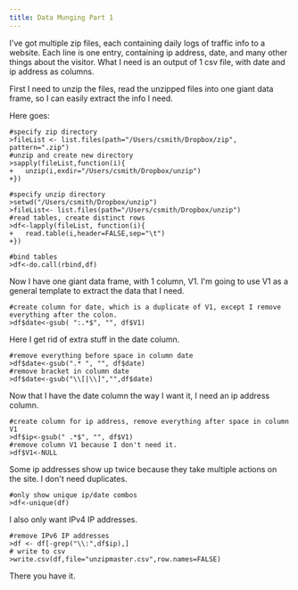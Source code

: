 ```yaml
---
title: Data Munging Part 1
---
```


I've got multiple zip files, each containing daily logs of traffic info to a website. Each line is one entry, containing ip address, date, and many other things about the visitor. What I need is an output of 1 csv file, with date and ip address as columns.

First I need to unzip the files, read the unzipped files into one giant data frame, so I can easily extract the info I need.

Here goes:

	#specify zip directory
	>fileList <- list.files(path="/Users/csmith/Dropbox/zip", pattern=".zip")
	#unzip and create new directory
	>sapply(fileList,function(i){
	+	unzip(i,exdir="/Users/csmith/Dropbox/unzip")
	+})

	#specify unzip directory
	>setwd("/Users/csmith/Dropbox/unzip")
	>fileList<- list.files(path="/Users/csmith/Dropbox/unzip")
	#read tables, create distinct rows
	>df<-lapply(fileList, function(i){
	+	read.table(i,header=FALSE,sep="\t")
	+})

	#bind tables
	>df<-do.call(rbind,df)

Now I have one giant data frame, with 1 column, V1. I'm going to use V1 as a general template to extract the data that I need.

	#create column for date, which is a duplicate of V1, except I remove everything after the colon.
	>df$date<-gsub( ":.*$", "", df$V1)

Here I get rid of extra stuff in the date column.

	#remove everything before space in column date
	>df$date<-gsub(".* ", "", df$date)
	#remove bracket in column date
	>df$date<-gsub("\\[|\\]","",df$date)

Now that I have the date column the way I want it, I need an ip address column.

	#create column for ip address, remove everything after space in column V1
	>df$ip<-gsub(" .*$", "", df$V1)
	#remove column V1 because I don't need it.
	>df$V1<-NULL

Some ip addresses show up twice because they take multiple actions on the site. I don't need duplicates.

	#only show unique ip/date combos
	>df<-unique(df)

I also only want IPv4 IP addresses.

	#remove IPv6 IP addresses
	>df <- df[-grep("\\:",df$ip),]
	# write to csv
	>write.csv(df,file="unzipmaster.csv",row.names=FALSE)

There you have it.
